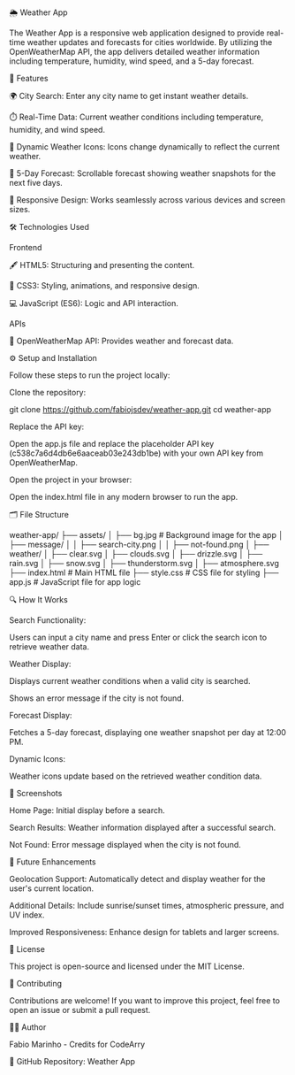 🌦️ Weather App

The Weather App is a responsive web application designed to provide real-time weather updates and forecasts for cities worldwide. By utilizing the OpenWeatherMap API, the app delivers detailed weather information including temperature, humidity, wind speed, and a 5-day forecast.

🚀 Features

🌍 City Search: Enter any city name to get instant weather details.

⏱️ Real-Time Data: Current weather conditions including temperature, humidity, and wind speed.

🌈 Dynamic Weather Icons: Icons change dynamically to reflect the current weather.

📅 5-Day Forecast: Scrollable forecast showing weather snapshots for the next five days.

📱 Responsive Design: Works seamlessly across various devices and screen sizes.

🛠️ Technologies Used

Frontend

🖋️ HTML5: Structuring and presenting the content.

🎨 CSS3: Styling, animations, and responsive design.

💻 JavaScript (ES6): Logic and API interaction.

APIs

🔗 OpenWeatherMap API: Provides weather and forecast data.

⚙️ Setup and Installation

Follow these steps to run the project locally:

Clone the repository:

git clone https://github.com/fabiojsdev/weather-app.git
cd weather-app

Replace the API key:

Open the app.js file and replace the placeholder API key (c538c7a6d4db6e6aaceab03e243db1be) with your own API key from OpenWeatherMap.

Open the project in your browser:

Open the index.html file in any modern browser to run the app.

🗂️ File Structure

weather-app/
├── assets/
│   ├── bg.jpg             # Background image for the app
│   ├── message/
│   │   ├── search-city.png
│   │   ├── not-found.png
│   ├── weather/
│       ├── clear.svg
│       ├── clouds.svg
│       ├── drizzle.svg
│       ├── rain.svg
│       ├── snow.svg
│       ├── thunderstorm.svg
│       ├── atmosphere.svg
├── index.html             # Main HTML file
├── style.css              # CSS file for styling
├── app.js                 # JavaScript file for app logic

🔍 How It Works

Search Functionality:

Users can input a city name and press Enter or click the search icon to retrieve weather data.

Weather Display:

Displays current weather conditions when a valid city is searched.

Shows an error message if the city is not found.

Forecast Display:

Fetches a 5-day forecast, displaying one weather snapshot per day at 12:00 PM.

Dynamic Icons:

Weather icons update based on the retrieved weather condition data.

📸 Screenshots

Home Page: Initial display before a search.

Search Results: Weather information displayed after a successful search.

Not Found: Error message displayed when the city is not found.

🌟 Future Enhancements

Geolocation Support: Automatically detect and display weather for the user's current location.

Additional Details: Include sunrise/sunset times, atmospheric pressure, and UV index.

Improved Responsiveness: Enhance design for tablets and larger screens.

📜 License

This project is open-source and licensed under the MIT License.

🤝 Contributing

Contributions are welcome! If you want to improve this project, feel free to open an issue or submit a pull request.

👨‍💻 Author

Fabio Marinho - Credits for CodeArry

📂 GitHub Repository: Weather App

